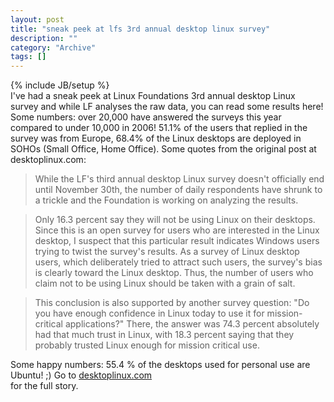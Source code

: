 ```yaml
--- 
layout: post 
title: "sneak peek at lfs 3rd annual desktop linux survey"
description: ""
category: "Archive"
tags: []
---
```

{% include JB/setup %}  
I've had a sneak peek at Linux Foundations 3rd annual desktop Linux survey and while LF analyses the raw data, you can read some results here!
 Some numbers: over 20,000 have answered the surveys this year compared to under 10,000 in 2006! 51.1% of the users that replied in the survey was from Europe, 68.4% of the Linux desktops are deployed in SOHOs (Small Office, Home Office). 
 Some quotes from the original post at desktoplinux.com:
 <blockquote>While the LF's third annual desktop Linux survey doesn't officially end until November 30th, the number of daily respondents have shrunk to a trickle and the Foundation is working on analyzing the results.</blockquote>
 <blockquote>Only 16.3 percent say they will not be using Linux on their desktops. Since this is an open survey for users who are interested in the Linux desktop, I suspect that this particular result indicates Windows users trying to twist the survey's results. As a survey of Linux desktop users, which deliberately tried to attract such users, the survey's bias is clearly toward the Linux desktop. Thus, the number of users who claim not to be using Linux should be taken with a grain of salt.</blockquote>
 <blockquote>This conclusion is also supported by another survey question: "Do you have enough confidence in Linux today to use it for mission-critical applications?" There, the answer was 74.3 percent absolutely had that much trust in Linux, with 18.3 percent saying that they probably trusted Linux enough for mission critical use.</blockquote>
 Some happy numbers: 55.4 % of the desktops used for personal use are Ubuntu! ;)
 Go to <a href="http://www.desktoplinux.com/news/NS9488592005.html">desktoplinux.com </a> <br/> for the full story.
